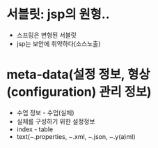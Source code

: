 # 서블릿: jsp의 원형..
- 스프링은 변형된 서블릿
- jsp는 보안에 취약하다(소스노출)

# meta-data(설정 정보, 형상(configuration) 관리 정보)
- 수업 정보 - 수업(실체)
- 실체를 구성하기 위한 설정정보
- index - table
- text(~.properties, ~.xml, ~.json, ~.y(a)ml)
